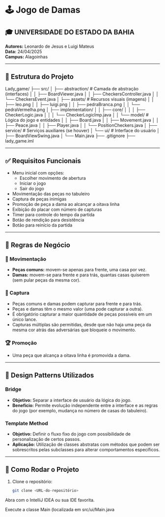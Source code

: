 # 🕹️ Jogo de Damas

## 🎓 UNIVERSIDADE DO ESTADO DA BAHIA  
**Autores:** Leonardo de Jesus e Luigi Mateus  
**Data:** 24/04/2025  
**Campus:** Alagoinhas  

---

## 📂 Estrutura do Projeto

Lady_game/
├── src/
│ ├── abstraction/ # Camada de abstração (interfaces)
│ │ ├── BoardViewer.java
│ │ ├── CheckersController.java
│ │ └── CheckersEvent.java
│ ├── assets/ # Recursos visuais (imagens)
│ │ ├── leo.png
│ │ ├── luigi.png
│ │ ├── pedraBranca.png
│ │ └── pedraVermelha.png
│ ├── implementation/
│ │ ├── core/
│ │ │ ├── CheckerLogic.java
│ │ │ └── CheckerLogicImp.java
│ │ └── model/ # Lógica do jogo e entidades
│ │ ├── Board.java
│ │ ├── Movement.java
│ │ ├── Peace.java
│ │ ├── Player.java
│ │ └── PositionCheckers.java
│ ├── service/ # Serviços auxiliares (se houver)
│ └── ui/ # Interface do usuário
│ ├── BoardViewSwing.java
│ └── Main.java
├── .gitignore
├── lady_game.iml


---

## ✅ Requisitos Funcionais

- Menu inicial com opções:
  - Escolher movimento de abertura
  - Iniciar o jogo
  - Sair do jogo
- Movimentação das peças no tabuleiro
- Captura de peças inimigas
- Promoção de peça a dama ao alcançar a oitava linha
- Exibição do placar com número de capturas
- Timer para controle do tempo da partida
- Botão de rendição para desistência
- Botão para reinício da partida

---

## 📜 Regras de Negócio

### 🧩 Movimentação
- **Peças comuns:** movem-se apenas para frente, uma casa por vez.
- **Damas:** movem-se para frente e para trás, quantas casas quiserem (sem pular peças da mesma cor).

### 🔪 Captura
- Peças comuns e damas podem capturar para frente e para trás.
- Peças e damas têm o mesmo valor (uma pode capturar a outra).
- É obrigatório capturar a maior quantidade de peças possíveis em um único lance.
- Capturas múltiplas são permitidas, desde que não haja uma peça da mesma cor atrás das adversárias que bloqueie o movimento.

### 🏆 Promoção
- Uma peça que alcança a oitava linha é promovida a dama.

---

## 🎯 Design Patterns Utilizados

### Bridge
- **Objetivo:** Separar a interface de usuário da lógica do jogo.
- **Benefício:** Permite evolução independente entre a interface e as regras do jogo (por exemplo, mudança no número de casas do tabuleiro).

### Template Method
- **Objetivo:** Definir o fluxo fixo do jogo com possibilidade de personalização de certos passos.
- **Aplicação:** Utilização de classes abstratas com métodos que podem ser sobrescritos pelas subclasses para alterar comportamentos específicos.

---

## 🚀 Como Rodar o Projeto

1. Clone o repositório:
   ```bash
   git clone <URL-do-repositório>
Abra com o IntelliJ IDEA ou sua IDE favorita.

Execute a classe Main (localizada em src/ui/Main.java
